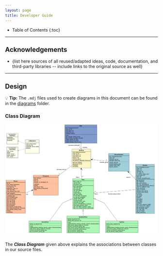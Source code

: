 ```yaml
---
layout: page
title: Developer Guide
---
```


- Table of Contents
  {:toc}

---

## **Acknowledgements**

- {list here sources of all reused/adapted ideas, code, documentation, and third-party libraries -- include links to the original source as well}


---

## **Design**

<div markdown="span" class="alert alert-primary">

:bulb: **Tip:** The `.mdj` files used to create diagrams in this document can be found in the [diagrams](diagrams) 
folder. 
</div>

### Class Diagram

<img src="images/ClassDiagram.png" width="2450" />

The **_Class Diagram_** given above explains the associations between classes in our source files.


